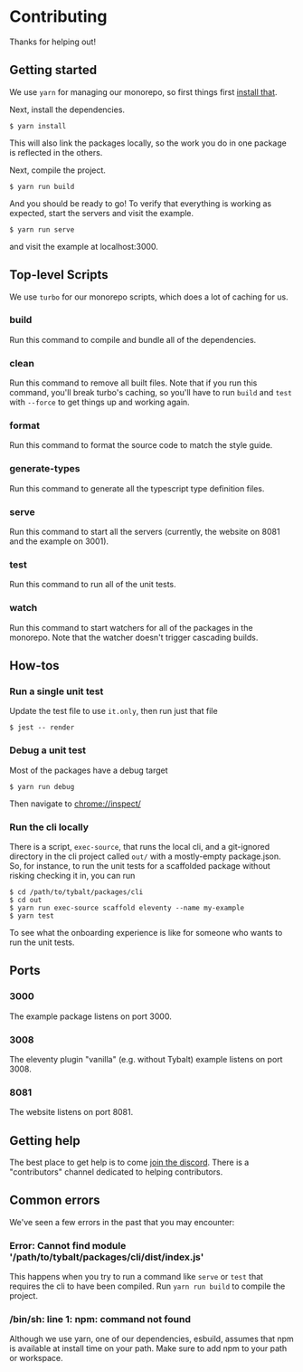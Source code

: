 # Contributing

Thanks for helping out!

## Getting started

We use `yarn` for managing our monorepo, so first things first [install that](https://yarnpkg.com/getting-started/install).

Next, install the dependencies.

```shell
$ yarn install
```

This will also link the packages locally, so the work you do in one package is reflected in the others.

Next, compile the project.

```shell
$ yarn run build
```

And you should be ready to go! To verify that everything is working as expected, start the servers and visit the example.

```shell
$ yarn run serve
```

and visit the example at localhost:3000.

## Top-level Scripts

We use `turbo` for our monorepo scripts, which does a lot of caching for us.

### build

Run this command to compile and bundle all of the dependencies.

### clean

Run this command to remove all built files. Note that if you run this command, you'll break turbo's
caching, so you'll have to run `build` and `test` with `--force` to get things up and working again.

### format

Run this command to format the source code to match the style guide.

### generate-types

Run this command to generate all the typescript type definition files.

### serve

Run this command to start all the servers (currently, the website on 8081 and the example on 3001).

### test

Run this command to run all of the unit tests.

### watch

Run this command to start watchers for all of the packages in the monorepo. Note that the watcher
doesn't trigger cascading builds.

## How-tos

### Run a single unit test

Update the test file to use `it.only`, then run just that file

```shell
$ jest -- render
```

### Debug a unit test

Most of the packages have a debug target

```shell
$ yarn run debug
```

Then navigate to [chrome://inspect/](chrome://inspect/)

### Run the cli locally

There is a script, `exec-source`, that runs the local cli, and a git-ignored directory in the cli
project called `out/` with a mostly-empty package.json. So, for instance, to run the unit tests
for a scaffolded package without risking checking it in, you can run

```shell
$ cd /path/to/tybalt/packages/cli
$ cd out
$ yarn run exec-source scaffold eleventy --name my-example
$ yarn test
```

To see what the onboarding experience is like for someone who wants to run the unit tests.

## Ports

### 3000

The example package listens on port 3000.

### 3008

The eleventy plugin "vanilla" (e.g. without Tybalt) example listens on port 3008.

### 8081

The website listens on port 8081.

## Getting help

The best place to get help is to come [join the discord](https://discord.gg/FHpfstT7Dw). There is
a "contributors" channel dedicated to helping contributors.

## Common errors

We've seen a few errors in the past that you may encounter:

### Error: Cannot find module '/path/to/tybalt/packages/cli/dist/index.js'

This happens when you try to run a command like `serve` or `test` that requires the cli to have been compiled. Run `yarn run build` to compile the project.

### /bin/sh: line 1: npm: command not found

Although we use yarn, one of our dependencies, esbuild, assumes that npm is available at install time on your path. Make sure to add npm to your path or workspace.
